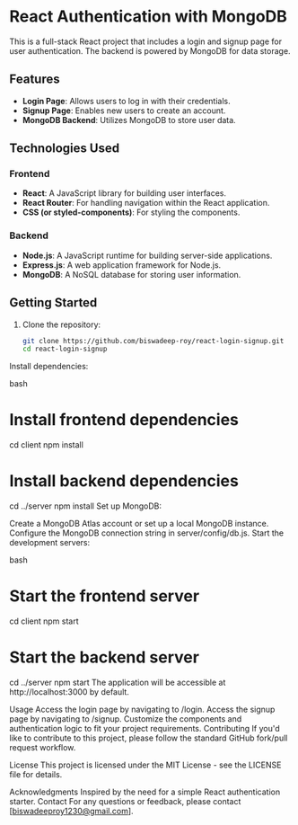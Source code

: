 # React Authentication with MongoDB

This is a full-stack React project that includes a login and signup page for user authentication. The backend is powered by MongoDB for data storage.

## Features

- **Login Page**: Allows users to log in with their credentials.
- **Signup Page**: Enables new users to create an account.
- **MongoDB Backend**: Utilizes MongoDB to store user data.

## Technologies Used

### Frontend

- **React**: A JavaScript library for building user interfaces.
- **React Router**: For handling navigation within the React application.
- **CSS (or styled-components)**: For styling the components.

### Backend

- **Node.js**: A JavaScript runtime for building server-side applications.
- **Express.js**: A web application framework for Node.js.
- **MongoDB**: A NoSQL database for storing user information.

## Getting Started

1. Clone the repository:

   ```bash
   git clone https://github.com/biswadeep-roy/react-login-signup.git
   cd react-login-signup
    ```
Install dependencies:

bash

# Install frontend dependencies
cd client
npm install

# Install backend dependencies
cd ../server
npm install
Set up MongoDB:

Create a MongoDB Atlas account or set up a local MongoDB instance.
Configure the MongoDB connection string in server/config/db.js.
Start the development servers:

bash

# Start the frontend server
cd client
npm start

# Start the backend server
cd ../server
npm start
The application will be accessible at http://localhost:3000 by default.

Usage
Access the login page by navigating to /login.
Access the signup page by navigating to /signup.
Customize the components and authentication logic to fit your project requirements.
Contributing
If you'd like to contribute to this project, please follow the standard GitHub fork/pull request workflow.

License
This project is licensed under the MIT License - see the LICENSE file for details.

Acknowledgments
Inspired by the need for a simple React authentication starter.
Contact
For any questions or feedback, please contact [biswadeeproy1230@gmail.com].
